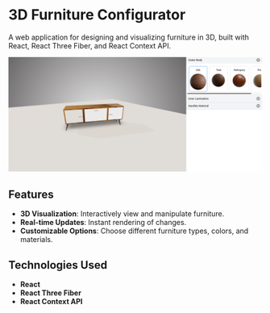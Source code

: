 # 3D Furniture Configurator

A web application for designing and visualizing furniture in 3D, built with React, React Three Fiber, and React Context API.

![alt text](image.png)


## Features

- **3D Visualization**: Interactively view and manipulate furniture.
- **Real-time Updates**: Instant rendering of changes.
- **Customizable Options**: Choose different furniture types, colors, and materials.

## Technologies Used

- **React**
- **React Three Fiber**
- **React Context API**

